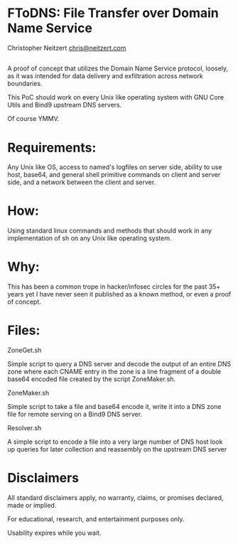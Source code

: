 # FToDNS: File Transfer over Domain Name Service
Christopher Neitzert <chris@neitzert.com>
##

A proof of concept that utilizes the Domain Name Service protocol, loosely, as it was intended for data delivery and exfiltration across network boundaries.

This PoC should work on every Unix like operating system with GNU Core Utils and Bind9 upstream DNS servers. 

Of course YMMV. 

# Requirements:
Any Unix like OS, access to named's logfiles on server side, ability to use host, base64, and general shell primitive commands on client and server side, and a network between the client and server.

# How:  
Using standard linux commands and methods that should work in any implementation of sh on any Unix like operating system.

# Why:
This has been a common trope in hacker/infosec circles for the past 35+ years yet I have never seen it published as a known method, or even a proof of concept. 
##


# Files:

ZoneGet.sh

Simple script to query a DNS server and decode the output of an entire DNS zone where each CNAME entry in the zone is a line fragment of a double base64 encoded file created by the script ZoneMaker.sh. 

ZoneMaker.sh

Simple script to take a file and base64 encode it, write it into a DNS zone file for remote serving on a Bind9 DNS server.

Resolver.sh

A simple script to encode a file into a very large number of DNS host look up queries for later collection and reassembly on the upstream DNS server 
 
# Disclaimers 
All standard disclaimers apply, no warranty, claims, or promises declared, made or implied.

For educational, research, and entertainment purposes only. 

Usability expires while you wait.

